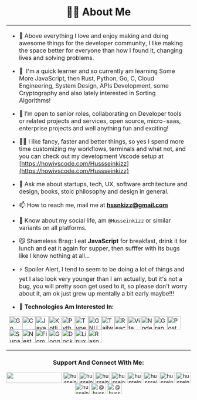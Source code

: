 <h1 align="center">👨‍💻 About Me</h1>
<!--<h3 align="center"># Senior Engineer && Tech Entrepreneur.</h3>-->

<!--<p align="center"> <a href="https://twitter.com/hussein_kizz" target="blank"><img src="https://img.shields.io/twitter/follow/hussein_kizz?logo=twitter&style=for-the-badge" alt="husseinkizz" /></a> </p>-->

<table>
<tr>
  <td valign="center">

<!-- - 🔭 I’m currently working on [A Bunch of Projects!](http://github.com/Hussseinkizz?tab=repositories) -->

- 💙  Above everything I love and enjoy making and doing awesome things for the developer community, I like making the space better for everyone than how I found it, changing lives and solving problems.

- 🧠  I'm a quick learner and so currently am learning Some More JavaScript, then Rust, Python, Go, C, Cloud Engineering, System Design, APIs Development, some Cryptography and also lately interested in Sorting Algorithms!

- 🤝 I’m open to senior roles, collaborating on Developer tools or related projects and services, open source, micro-saas, enterprise projects and well anything fun and exciting!

- 👨‍💻 I like fancy, faster and better things, so yes I spend more time customizing my workflows, terminals and what not, and you can check out my development Vscode setup at [https://howivscode.com/Hussseinkizz](https://howivscode.com/Hussseinkizz)

- 💬 Ask me about startups, tech, UX, software architecture and design, books, stoic philosophy and design in general.

- 📫 How to reach me, mail me at **hssnkizz@gmail.com**

- 📄 Know about my social life, am `@Husseinkizz` or similar variants on all platforms.

- 😼 Shameless Brag: I eat **JavaScript** for breakfast, drink it for lunch and eat it again for supper, then sufffer with its bugs like I know nothing at all...

- ⚡ Spoiler Alert, I tend to seem to be doing a lot of things and yet I also look very younger than I am actually, but it's not a bug, you will pretty soon get used to it, so please don't worry about it, am ok just grew up mentally a bit early maybe!!!

- 🦄 **Technologies Am Interested In:**

<p align="left">
<a href="https://go.dev/doc/" target="_blank" rel="noreferrer"><img src="https://raw.githubusercontent.com/danielcranney/readme-generator/main/public/icons/skills/go-colored.svg" width="36" height="36" alt="Go" /></a><a href="https://docs.microsoft.com/en-us/cpp/?view=msvc-170" target="_blank" rel="noreferrer"><img src="https://raw.githubusercontent.com/danielcranney/readme-generator/main/public/icons/skills/c-colored.svg" width="36" height="36" alt="C" /></a><a href="https://developer.mozilla.org/en-US/docs/Web/JavaScript" target="_blank" rel="noreferrer"><img src="https://raw.githubusercontent.com/danielcranney/readme-generator/main/public/icons/skills/javascript-colored.svg" width="36" height="36" alt="JavaScript" /></a><a href="https://kotlinlang.org/" target="_blank" rel="noreferrer"><img src="https://raw.githubusercontent.com/danielcranney/readme-generator/main/public/icons/skills/kotlin-colored.svg" width="36" height="36" alt="Kotlin" /></a><a href="https://www.python.org/" target="_blank" rel="noreferrer"><img src="https://raw.githubusercontent.com/danielcranney/readme-generator/main/public/icons/skills/python-colored.svg" width="36" height="36" alt="Python" /></a><a href="https://www.typescriptlang.org/" target="_blank" rel="noreferrer"><img src="https://raw.githubusercontent.com/danielcranney/readme-generator/main/public/icons/skills/typescript-colored.svg" width="36" height="36" alt="TypeScript" /></a><a href="https://www.gnu.org/software/bash/" target="_blank" rel="noreferrer"><img src="https://raw.githubusercontent.com/danielcranney/readme-generator/main/public/icons/skills/gnubash.svg" width="36" height="36" alt="GNU Bash" /></a><a href="https://tailwindcss.com/" target="_blank" rel="noreferrer"><img src="https://raw.githubusercontent.com/danielcranney/readme-generator/main/public/icons/skills/tailwindcss-colored.svg" width="36" height="36" alt="TailwindCSS" /></a><a href="https://reactjs.org/" target="_blank" rel="noreferrer"><img src="https://raw.githubusercontent.com/danielcranney/readme-generator/main/public/icons/skills/react-colored.svg" width="36" height="36" alt="React" /></a><a href="https://vitejs.dev/" target="_blank" rel="noreferrer"><img src="https://raw.githubusercontent.com/danielcranney/readme-generator/main/public/icons/skills/vite-colored.svg" width="36" height="36" alt="Vite" /></a><a href="https://nodejs.org/en/" target="_blank" rel="noreferrer"><img src="https://raw.githubusercontent.com/danielcranney/readme-generator/main/public/icons/skills/nodejs-colored.svg" width="36" height="36" alt="NodeJS" /></a><a href="https://graphql.org/" target="_blank" rel="noreferrer"><img src="https://raw.githubusercontent.com/danielcranney/readme-generator/main/public/icons/skills/graphql-colored.svg" width="36" height="36" alt="GraphQL" /></a><a href="https://www.postgresql.org/" target="_blank" rel="noreferrer"><img src="https://raw.githubusercontent.com/danielcranney/readme-generator/main/public/icons/skills/postgresql-colored.svg" width="36" height="36" alt="PostgreSQL" /></a><a href="https://supabase.io/" target="_blank" rel="noreferrer"><img src="https://raw.githubusercontent.com/danielcranney/readme-generator/main/public/icons/skills/supabase-colored.svg" width="36" height="36" alt="Supabase" /></a><a href="https://docs.nestjs.com/" target="_blank" rel="noreferrer"><img src="https://raw.githubusercontent.com/danielcranney/readme-generator/main/public/icons/skills/nestjs-colored.svg" width="36" height="36" alt="NestJS" /></a><a href="https://www.figma.com/" target="_blank" rel="noreferrer"><img src="https://raw.githubusercontent.com/danielcranney/readme-generator/main/public/icons/skills/figma-colored.svg" width="36" height="36" alt="Figma" /></a><a href="https://cloud.google.com/" target="_blank" rel="noreferrer"><img src="https://raw.githubusercontent.com/danielcranney/readme-generator/main/public/icons/skills/googlecloud-colored.svg" width="36" height="36" alt="Google Cloud" /></a><a href="https://www.docker.com/" target="_blank" rel="noreferrer"><img src="https://raw.githubusercontent.com/danielcranney/readme-generator/main/public/icons/skills/docker-colored.svg" width="36" height="36" alt="Docker" /></a><a href="https://www.linux.org" target="_blank" rel="noreferrer"><img src="https://raw.githubusercontent.com/danielcranney/readme-generator/main/public/icons/skills/linux-colored.svg" width="36" height="36" alt="Linux" /></a><a href="https://www.raspberrypi.org/" target="_blank" rel="noreferrer"><img src="https://raw.githubusercontent.com/danielcranney/readme-generator/main/public/icons/skills/raspberrypi-colored.svg" width="36" height="36" alt="Raspberry Pi" /></a>
                    </p>

<!-- <td >
<a href="https://app.daily.dev/husseinkizz"><img src="https://api.daily.dev/devcards/3aefd54026734a7fa37aeba1ef8f3536.png?r=5cz" width="400" alt="Hussein Kizz's Dev Card"/></a>
</td> -->
</tr>
</table>

<h3 align="center">Support And Connect With Me:</h3>
<p align="center">
<a href="https://www.buymeacoffee.com/Husseinkizz"><img src="https://cdn.buymeacoffee.com/buttons/v2/default-yellow.png" align="center" width="150" height="30"/></a>
<a href="https://codepen.io/husseinkizz" target="blank"><img align="center" src="https://raw.githubusercontent.com/rahuldkjain/github-profile-readme-generator/master/src/images/icons/Social/codepen.svg" alt="husseinkizz" height="30" width="40" /></a>
<a href="https://dev.to/husseinkizz" target="blank"><img align="center" src="https://raw.githubusercontent.com/rahuldkjain/github-profile-readme-generator/master/src/images/icons/Social/devto.svg" alt="husseinkizz" height="30" width="40" /></a>
<a href="https://twitter.com/husseinkizz" target="blank"><img align="center" src="https://raw.githubusercontent.com/rahuldkjain/github-profile-readme-generator/master/src/images/icons/Social/twitter.svg" alt="husseinkizz" height="30" width="40" /></a>
<a href="https://linkedin.com/in/husseinkizz" target="blank"><img align="center" src="https://raw.githubusercontent.com/rahuldkjain/github-profile-readme-generator/master/src/images/icons/Social/linked-in-alt.svg" alt="husseinkizz" height="30" width="40" /></a>
<a href="https://stackoverflow.com/users/husseinkizz" target="blank"><img align="center" src="https://raw.githubusercontent.com/rahuldkjain/github-profile-readme-generator/master/src/images/icons/Social/stack-overflow.svg" alt="husseinkizz" height="30" width="40" /></a>
<a href="https://codesandbox.com/hussseinkizz" target="blank"><img align="center" src="https://raw.githubusercontent.com/rahuldkjain/github-profile-readme-generator/master/src/images/icons/Social/codesandbox.svg" alt="hussseinkizz" height="30" width="40" /></a>
<a href="https://instagram.com/husseinkizz" target="blank"><img align="center" src="https://raw.githubusercontent.com/rahuldkjain/github-profile-readme-generator/master/src/images/icons/Social/instagram.svg" alt="husseinkizz" height="30" width="40" /></a>
<a href="https://dribbble.com/husseinkizz" target="blank"><img align="center" src="https://raw.githubusercontent.com/rahuldkjain/github-profile-readme-generator/master/src/images/icons/Social/dribbble.svg" alt="husseinkizz" height="30" width="40" /></a>
<a href="https://www.behance.net/husseinkizz" target="blank"><img align="center" src="https://raw.githubusercontent.com/rahuldkjain/github-profile-readme-generator/master/src/images/icons/Social/behance.svg" alt="husseinkizz" height="30" width="40" /></a>
<a href="https://hashnode.com/@husseinkizz" target="blank"><img align="center" src="https://raw.githubusercontent.com/rahuldkjain/github-profile-readme-generator/master/src/images/icons/Social/hashnode.svg" alt="@husseinkizz" height="30" width="40" /></a>
<a href="https://medium.com/@husseinkizz" target="blank"><img align="center" src="https://raw.githubusercontent.com/rahuldkjain/github-profile-readme-generator/master/src/images/icons/Social/medium.svg" alt="@husseinkizz" height="30" width="40" /></a>
</p>
